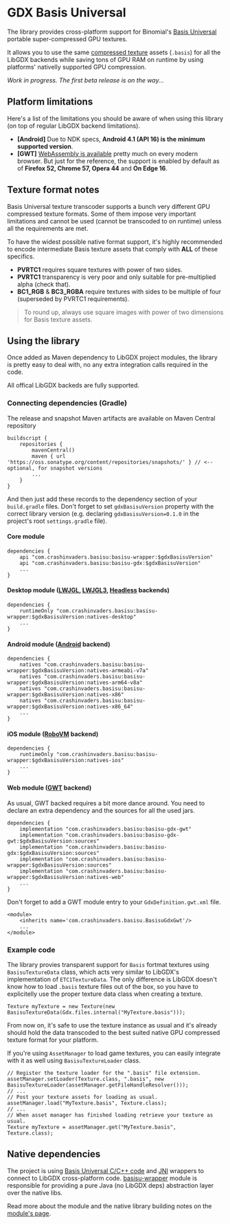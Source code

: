 # GDX Basis Universal

The library provides cross-platform support for Binomial's [Basis Universal](https://github.com/BinomialLLC/basis_universal) portable super-compressed GPU textures.

It allows you to use the same [compressed texture](https://en.wikipedia.org/wiki/Texture_compression) assets (`.basis`) for all the LibGDX backends while saving tons of GPU RAM on runtime by using platforms' nativelly supported GPU compression.

_Work in progress. The first beta release is on the way..._

## Platform limitations

Here's a list of the limitations you should be aware of when using this library (on top of regular LibGDX backend limitations).

- __[Android]__ Due to NDK specs, __Android 4.1 (API 16) is the minimum supported version__.
- __[GWT]__ [WebAssembly is available](https://caniuse.com/wasm) pretty much on every modern browser. But just for the reference, the support is enabled by default as of __Firefox 52, Chrome 57, Opera 44__ and __On Edge 16__.

## Texture format notes

Basis Universal texture transcoder supports a bunch very different GPU compressed texture formats.
Some of them impose very important limitations and cannot be used (cannot be transcoded to on runtime) unless all the requirements are met.

To have the widest possible native format support, it's highly recommended to encode intermediate Basis texture assets that comply with __ALL__ of these specifics.

- __PVRTC1__ requires square textures with power of two sides.
- __PVRTC1__ transparency is very poor and only suitable for pre-multiplied alpha (check that).
- __BC1_RGB__ & __BC3_RGBA__ require textures with sides to be multiple of four (superseded by PVRTC1 requirements).

> To round up, always use square images with power of two dimensions for Basis texture assets.

## Using the library

Once added as Maven dependency to LibGDX project modules, the library is pretty easy to deal with, no any extra integration calls required in the code.

All offical LibGDX backeds are fully supported.

### Connecting dependencies (Gradle)

The release and snapshot Maven artifacts are available on Maven Central repository
```
buildscript {
    repositories {
        mavenCentral()
        maven { url 'https://oss.sonatype.org/content/repositories/snapshots/' } // <-- optional, for snapshot versions
        ...
    }
}
```

And then just add these records to the dependency section of your `build.gradle` files. 
Don't forget to set `gdxBasisuVersion` property with the correct library version 
(e.g. declaring `gdxBasisuVersion=0.1.0` in the project's root `settings.gradle` file).

#### Core module
```
dependencies {
    api "com.crashinvaders.basisu:basisu-wrapper:$gdxBasisuVersion"
    api "com.crashinvaders.basisu:basisu-gdx:$gdxBasisuVersion"
    ...
}
```

#### Desktop module ([LWJGL](https://github.com/libgdx/libgdx/tree/master/backends/gdx-backend-lwjgl), [LWJGL3](https://github.com/libgdx/libgdx/tree/master/backends/gdx-backend-lwjgl3), [Headless](https://github.com/libgdx/libgdx/tree/master/backends/gdx-backend-headless) backends)
```
dependencies {
    runtimeOnly "com.crashinvaders.basisu:basisu-wrapper:$gdxBasisuVersion:natives-desktop"
    ...
}
```

#### Android module ([Android](https://github.com/libgdx/libgdx/tree/master/backends/gdx-backend-android) backend)
```
dependencies {
    natives "com.crashinvaders.basisu:basisu-wrapper:$gdxBasisuVersion:natives-armeabi-v7a"
    natives "com.crashinvaders.basisu:basisu-wrapper:$gdxBasisuVersion:natives-arm64-v8a"
    natives "com.crashinvaders.basisu:basisu-wrapper:$gdxBasisuVersion:natives-x86"
    natives "com.crashinvaders.basisu:basisu-wrapper:$gdxBasisuVersion:natives-x86_64"
    ...
}
```

#### iOS module ([RoboVM](https://github.com/libgdx/libgdx/tree/master/backends/gdx-backend-robovm) backend)
```
dependencies {
    runtimeOnly "com.crashinvaders.basisu:basisu-wrapper:$gdxBasisuVersion:natives-ios"
    ...
}
```

#### Web module ([GWT](https://github.com/libgdx/libgdx/tree/master/backends/gdx-backends-gwt) backend)

As usual, GWT backed requires a bit more dance around.
You need to declare an extra dependency and the sources for all the used jars.
```
dependencies {
    implementation "com.crashinvaders.basisu:basisu-gdx-gwt"
    implementation "com.crashinvaders.basisu:basisu-gdx-gwt:$gdxBasisuVersion:sources"
    implementation "com.crashinvaders.basisu:basisu-gdx:$gdxBasisuVersion:sources"
    implementation "com.crashinvaders.basisu:basisu-wrapper:$gdxBasisuVersion:sources"
    implementation "com.crashinvaders.basisu:basisu-wrapper:$gdxBasisuVersion:natives-web"
    ...
}
```

Don't forget to add a GWT module entry to your `GdxDefinition.gwt.xml` file.
```
<module>
    <inherits name='com.crashinvaders.basisu.BasisuGdxGwt'/>
    ...
</module>
```

### Example code

The library provies transparent support for `Basis` fortmat textures using `BasisuTextureData` class, which acts very similar to LibGDX's implementation of `ETC1TextureData`. The only difference is LibGDX doesn't know how to load `.basis` texture files out of the box, so you have to explicitelly use the proper texture data class when creating a texture.

```
Texture myTexture = new Texture(new BasisuTextureData(Gdx.files.internal("MyTexture.basis")));
```

From now on, it's safe to use the texture instance as usual and it's already should hold the data transcoded to the best suited native GPU compressed texture format for your platform.

If you're using `AssetManager` to load game textures, you can easily integrate with it as well using `BasisuTextureLoader` class.

```
// Register the texture loader for the ".basis" file extension.
assetManager.setLoader(Texture.class, ".basis", new BasisuTextureLoader(assetManager.getFileHandleResolver()));
// ...
// Post your texture assets for loading as usual.
assetManager.load("MyTexture.basis", Texture.class);
// ...
// When asset manager has finished loading retrieve your texture as usual.
Texture myTexture = assetManager.get("MyTexture.basis", Texture.class);
```

## Native dependencies

The project is using [Basis Universal C/C++ code](https://github.com/BinomialLLC/basis_universal) and [JNI](https://en.wikipedia.org/wiki/Java_Native_Interface) wrappers to connect to LibGDX cross-platform code. [basisu-wrapper](basisu-wrapper) module is responsible for providing a pure Java (no LibGDX deps) abstraction layer over the native libs.

Read more about the module and the native library building notes on the [module's page](basisu-wrapper).
